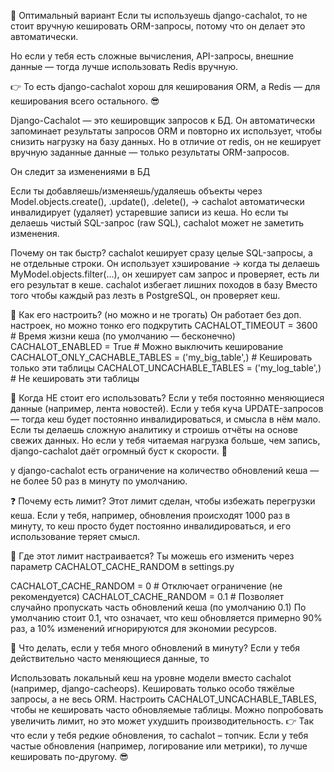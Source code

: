 🚀 Оптимальный вариант
Если ты используешь django-cachalot, то не стоит вручную кешировать ORM-запросы, потому что он делает это автоматически.

Но если у тебя есть сложные вычисления, API-запросы, внешние данные — тогда лучше использовать Redis вручную.

👉 То есть django-cachalot хорош для кеширования ORM, а Redis — для кеширования всего остального. 😎

Django-Cachalot — это кешировщик запросов к БД. Он автоматически запоминает результаты 
запросов ORM и повторно их использует, чтобы снизить нагрузку на базу данных. Но в отличие 
от redis, он не кеширует вручную заданные данные — только результаты ORM-запросов.

Он следит за изменениями в БД

Если ты добавляешь/изменяешь/удаляешь объекты через Model.objects.create(), .update(), .delete(),
→ cachalot автоматически инвалидирует (удаляет) устаревшие записи из кеша.
Но если ты делаешь чистый SQL-запрос (raw SQL), cachalot может не заметить изменения.

Почему он так быстр?
cachalot кеширует сразу целые SQL-запросы, а не отдельные строки.
Он использует хэширование
→ когда ты делаешь MyModel.objects.filter(...), он хеширует сам запрос и проверяет, есть ли его результат в кеше.
cachalot избегает лишних походов в базу
Вместо того чтобы каждый раз лезть в PostgreSQL, он проверяет кеш.

📌 Как его настроить? (но можно и не трогать)
Он работает без доп. настроек, но можно тонко его подкрутить
CACHALOT_TIMEOUT = 3600  # Время жизни кеша (по умолчанию — бесконечно)
CACHALOT_ENABLED = True  # Можно выключить кеширование
CACHALOT_ONLY_CACHABLE_TABLES = ('my_big_table',)  # Кешировать только эти таблицы
CACHALOT_UNCACHABLE_TABLES = ('my_log_table',)  # Не кешировать эти таблицы

📌 Когда НЕ стоит его использовать?
Если у тебя постоянно меняющиеся данные (например, лента новостей).
Если у тебя куча UPDATE-запросов — тогда кеш будет постоянно инвалидироваться, и смысла в нём мало.
Если ты делаешь сложную аналитику и строишь отчёты на основе свежих данных.
Но если у тебя читаемая нагрузка больше, чем запись, django-cachalot даёт огромный буст к скорости. 🚀



у django-cachalot есть ограничение на количество обновлений кеша — не более 50 раз в минуту по умолчанию.

❓ Почему есть лимит?
Этот лимит сделан, чтобы избежать перегрузки кеша. Если у тебя, например, обновления происходят 1000 раз в минуту, то кеш просто будет постоянно инвалидироваться, и его использование теряет смысл.

🔧 Где этот лимит настраивается?
Ты можешь его изменить через параметр CACHALOT_CACHE_RANDOM в settings.py

CACHALOT_CACHE_RANDOM = 0  # Отключает ограничение (не рекомендуется)
CACHALOT_CACHE_RANDOM = 0.1  # Позволяет случайно пропускать часть обновлений кеша (по умолчанию 0.1)
По умолчанию стоит 0.1, что означает, что кеш обновляется примерно 90% раз, а 10% изменений игнорируются для экономии ресурсов.

🚀 Что делать, если у тебя много обновлений в минуту?
Если у тебя действительно часто меняющиеся данные, то

Использовать локальный кеш на уровне модели вместо cachalot (например, django-cacheops).
Кешировать только особо тяжёлые запросы, а не весь ORM.
Настроить CACHALOT_UNCACHABLE_TABLES, чтобы не кешировать часто обновляемые таблицы.
Можно попробовать увеличить лимит, но это может ухудшить производительность.
👉 Так что если у тебя редкие обновления, то cachalot – топчик. Если у тебя частые обновления (например, логирование или метрики), то лучше кешировать по-другому. 😎